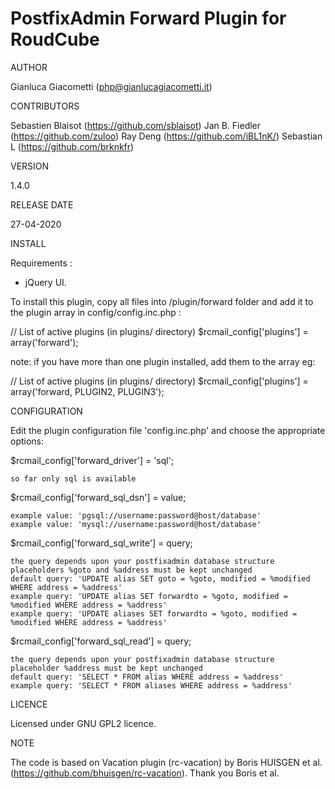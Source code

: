 # PostfixAdmin Forward Plugin for RoudCube

AUTHOR

Gianluca Giacometti (php@gianlucagiacometti.it)



CONTRIBUTORS

Sebastien Blaisot (https://github.com/sblaisot)
Jan B. Fiedler (https://github.com/zuloo)
Ray Deng (https://github.com/iBL1nK/)
Sebastian L (https://github.com/brknkfr)


VERSION

1.4.0



RELEASE DATE

27-04-2020



INSTALL

Requirements :
- jQuery UI.

To install this plugin, copy all files into /plugin/forward folder and
add it to the plugin array in config/config.inc.php :

// List of active plugins (in plugins/ directory)
$rcmail_config['plugins'] = array('forward');

note: if you have more than one plugin installed, add them to the array
eg:

// List of active plugins (in plugins/ directory)
$rcmail_config['plugins'] = array('forward, PLUGIN2, PLUGIN3');



CONFIGURATION

Edit the plugin configuration file 'config.inc.php' and choose the appropriate options:

$rcmail_config['forward_driver'] = 'sql';

    so far only sql is available

$rcmail_config['forward_sql_dsn'] = value;

    example value: 'pgsql://username:password@host/database'
    example value: 'mysql://username:password@host/database'

$rcmail_config['forward_sql_write'] = query;

    the query depends upon your postfixadmin database structure
    placeholders %goto and %address must be kept unchanged
    default query: 'UPDATE alias SET goto = %goto, modified = %modified WHERE address = %address'
    example query: 'UPDATE alias SET forwardto = %goto, modified = %modified WHERE address = %address'
    example query: 'UPDATE aliases SET forwardto = %goto, modified = %modified WHERE address = %address'

$rcmail_config['forward_sql_read'] = query;

    the query depends upon your postfixadmin database structure
    placeholder %address must be kept unchanged
    default query: 'SELECT * FROM alias WHERE address = %address'
    example query: 'SELECT * FROM aliases WHERE address = %address'



LICENCE

Licensed under GNU GPL2 licence.



NOTE

The code is based on Vacation plugin (rc-vacation) by Boris HUISGEN et al. (https://github.com/bhuisgen/rc-vacation).
Thank you Boris et al.
